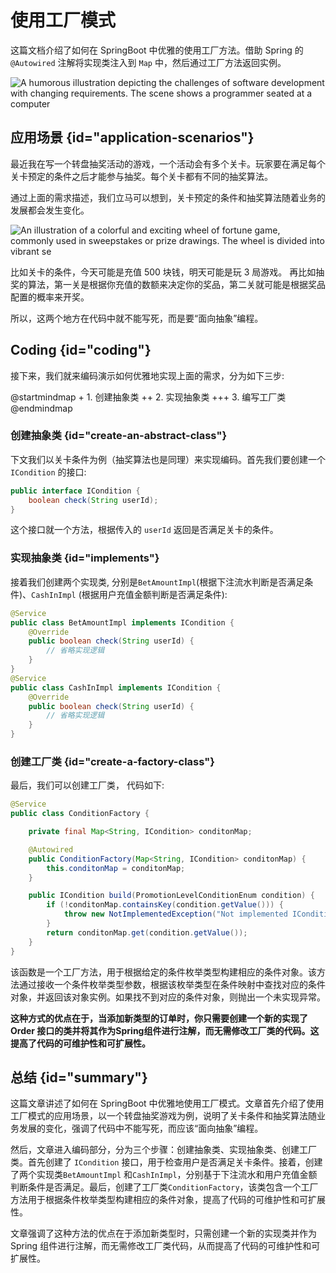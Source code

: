 # 使用工厂模式

这篇文档介绍了如何在 SpringBoot 中优雅的使用工厂方法。借助 Spring 的 `@Autowired` 注解将实现类注入到 `Map` 中，然后通过工厂方法返回实例。

<img src="http://file-linker.oss-cn-hangzhou.aliyuncs.com/wwbIWIPWY1wuDRQlPVy4.png" alt="A humorous illustration depicting the challenges of software development with changing requirements. The scene shows a programmer seated at a computer" />

## 应用场景 {id="application-scenarios"}

最近我在写一个转盘抽奖活动的游戏，一个活动会有多个关卡。玩家要在满足每个关卡预定的条件之后才能参与抽奖。每个关卡都有不同的抽奖算法。

通过上面的需求描述，我们立马可以想到，关卡预定的条件和抽奖算法随着业务的发展都会发生变化。

<img src="http://file-linker.oss-cn-hangzhou.aliyuncs.com/2UdJO3U8vOm2LMf12jTQ.png" alt="An illustration of a colorful and exciting wheel of fortune game, commonly used in sweepstakes or prize drawings. The wheel is divided into vibrant se"/>

比如关卡的条件，今天可能是充值 500 块钱，明天可能是玩 3 局游戏。 再比如抽奖的算法，第一关是根据你充值的数额来决定你的奖品，第二关就可能是根据奖品配置的概率来开奖。

所以，这两个地方在代码中就不能写死，而是要“面向抽象”编程。

## Coding {id="coding"}

接下来，我们就来编码演示如何优雅地实现上面的需求，分为如下三步:

<code-block lang="plantuml">
@startmindmap
+ 1. 创建抽象类
++ 2. 实现抽象类 
+++ 3. 编写工厂类
@endmindmap
</code-block>

### 创建抽象类 {id="create-an-abstract-class"}

下文我们以关卡条件为例（抽奖算法也是同理）来实现编码。首先我们要创建一个 `ICondition` 的接口:
```Java
public interface ICondition {
    boolean check(String userId);
}
```
这个接口就一个方法，根据传入的 `userId` 返回是否满足关卡的条件。

### 实现抽象类 {id="implements"}

接着我们创建两个实现类, 分别是`BetAmountImpl`(根据下注流水判断是否满足条件)、`CashInImpl` (根据用户充值金额判断是否满足条件):
```Java
@Service
public class BetAmountImpl implements ICondition {
    @Override
    public boolean check(String userId) {
        // 省略实现逻辑
    }
}
@Service
public class CashInImpl implements ICondition {
    @Override
    public boolean check(String userId) {
        // 省略实现逻辑
    }
}
```

### 创建工厂类 {id="create-a-factory-class"}

最后，我们可以创建工厂类， 代码如下:
```Java
@Service
public class ConditionFactory {

    private final Map<String, ICondition> conditonMap;

    @Autowired
    public ConditionFactory(Map<String, ICondition> conditonMap) {
        this.conditonMap = conditonMap;
    }

    public ICondition build(PromotionLevelConditionEnum condition) {
        if (!conditonMap.containsKey(condition.getValue())) {
            throw new NotImplementedException("Not implemented ICondition interface!");
        }
        return conditonMap.get(condition.getValue());
    }
}
```
该函数是一个工厂方法，用于根据给定的条件枚举类型构建相应的条件对象。该方法通过接收一个条件枚举类型参数，根据该枚举类型在条件映射中查找对应的条件对象，并返回该对象实例。如果找不到对应的条件对象，则抛出一个未实现异常。

**这种方式的优点在于，当添加新类型的订单时，你只需要创建一个新的实现了 Order 接口的类并将其作为Spring组件进行注解，而无需修改工厂类的代码。这提高了代码的可维护性和可扩展性。**

## 总结 {id="summary"}

这篇文章讲述了如何在 SpringBoot 中优雅地使用工厂模式。文章首先介绍了使用工厂模式的应用场景，以一个转盘抽奖游戏为例，说明了关卡条件和抽奖算法随业务发展的变化，强调了代码中不能写死，而应该“面向抽象”编程。

然后，文章进入编码部分，分为三个步骤：创建抽象类、实现抽象类、创建工厂类。首先创建了 `ICondition` 接口，用于检查用户是否满足关卡条件。接着，创建了两个实现类`BetAmountImpl` 和`CashInImpl`，分别基于下注流水和用户充值金额判断条件是否满足。最后，创建了工厂类`ConditionFactory`，该类包含一个工厂方法用于根据条件枚举类型构建相应的条件对象，提高了代码的可维护性和可扩展性。

文章强调了这种方法的优点在于添加新类型时，只需创建一个新的实现类并作为 Spring 组件进行注解，而无需修改工厂类代码，从而提高了代码的可维护性和可扩展性。
